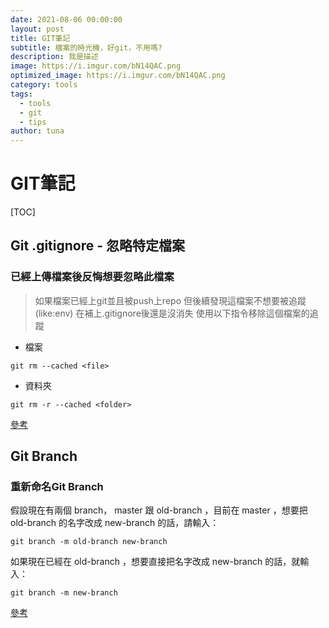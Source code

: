 ```yaml
---
date: 2021-08-06 00:00:00
layout: post
title: GIT筆記
subtitle: 檔案的時光機，好git，不用嗎?
description: 我是描述
image: https://i.imgur.com/bN14QAC.png
optimized_image: https://i.imgur.com/bN14QAC.png
category: tools
tags:
  - tools
  - git
  - tips
author: tuna
---
```

# GIT筆記

[TOC]
## Git .gitignore - 忽略特定檔案

### 
### 已經上傳檔案後反悔想要忽略此檔案
> 如果檔案已經上git並且被push上repo 但後續發現這檔案不想要被追蹤(like:env) 
在補上.gitignore後還是沒消失 使用以下指令移除這個檔案的追蹤
- 檔案
```
git rm --cached <file>
```
- 資料夾
```
git rm -r --cached <folder>
```

[參考](https://stackoverflow.com/questions/1274057/how-can-i-make-git-forget-about-a-file-that-was-tracked-but-is-now-in-gitign)

## Git Branch
### 重新命名Git Branch
假設現在有兩個 branch， master 跟 old-branch ，目前在 master ，想要把 old-branch 的名字改成 new-branch 的話，請輸入：
```shell
git branch -m old-branch new-branch
```
如果現在已經在 old-branch ，想要直接把名字改成 new-branch 的話，就輸入：
```shell
git branch -m new-branch
```
[參考](https://fredchiu.wordpress.com/2011/12/28/%E9%87%8D%E6%96%B0%E5%91%BD%E5%90%8D-rename-git-branch/)

